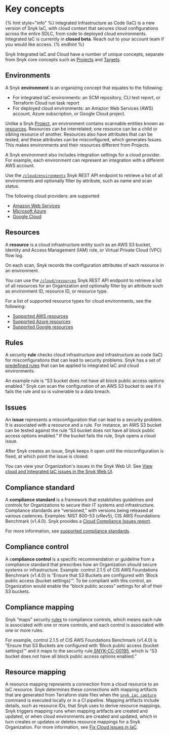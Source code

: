 # Key concepts

{% hint style="info" %}
Integrated Infrastructure as Code (IaC) is a new version of Snyk IaC, with cloud context that secures cloud configurations across the entire SDLC, from code to deployed cloud environments. Integrated IaC is currently in **closed beta**. Reach out to your account team if you would like access.
{% endhint %}

Snyk Integrated IaC and Cloud have a number of unique concepts, separate from Snyk core concepts such as [Projects](../../manage-issues/introduction-to-snyk-projects/#project) and [Targets](../../manage-issues/introduction-to-snyk-projects/#target).

## Environments

A Snyk **environment** is an organizing concept that equates to the following:

* For integrated IaC environments: an SCM repository, CLI test report, or Terraform Cloud run task report
* For deployed cloud environments: an Amazon Web Services (AWS) account, Azure subscription, or Google Cloud project.

Unlike a Snyk [Project](../../manage-issues/introduction-to-snyk-projects/#project), an environment contains scannable entities known as [resources](snyk-cloud-concepts.md#resources). Resources can be interrelated; one resource can be a child or sibling resource of another. Resources also have attributes that can be tested, and these attributes can be misconfigured, which generates Issues. This makes environments and their resources different from Projects.

A Snyk environment also includes integration settings for a cloud provider. For example, each environment can represent an integration with a different AWS account.

Use the [`/cloud/environments`](https://apidocs.snyk.io/#get-/orgs/-org\_id-/cloud/environments) Snyk REST API endpoint to retrieve a list of all environments and optionally filter by attribute, such as name and scan status.

The following cloud providers: are supported

* [Amazon Web Services](https://aws.amazon.com/)
* [Microsoft Azure](https://azure.microsoft.com/en-us/)
* [Google Cloud](https://cloud.google.com/)

## Resources

A **resource** is a cloud infrastructure entity such as an AWS S3 bucket, Identity and Access Management (IAM) role, or Virtual Private Cloud (VPC) flow log.

On each scan, Snyk records the configuration attributes of each resource in an environment.

You can use the [`/cloud/resources`](https://apidocs.snyk.io/?version=2023-05-29%7Ebeta#get-/orgs/-org\_id-/cloud/resources) Snyk REST API endpoint to retrieve a list of all resources for an Organization and optionally filter by an attribute such as environment ID, resource ID, or resource type.

For a list of supported resource types for cloud environments, see the following:

* [Supported AWS resources](supported-resources-for-snyk-cloud-context/supported-aws-resources-for-snyk-cloud-context.md)
* [Supported Azure resources](supported-resources-for-snyk-cloud-context/supported-azure-resources-for-snyk-cloud-context.md)
* [Supported Google resources](supported-resources-for-snyk-cloud-context/supported-google-resources-for-snyk-cloud-context.md)

## Rules

A security **rule** checks cloud infrastructure and infrastructure as code (IaC) for misconfigurations that can lead to security problems. Snyk has a set of [predefined rules](https://snyk.io/security-rules/cloud) that can be applied to integrated IaC and cloud environments.

An example rule is “S3 bucket does not have all block public access options enabled.” Snyk can scan the configuration of an AWS S3 bucket to see if it fails the rule and so is vulnerable to a data breach.

## Issues

An **issue** represents a misconfiguration that can lead to a security problem. It is associated with a resource and a rule. For instance, an AWS S3 bucket can be tested against the rule “S3 bucket does not have all block public access options enabled.” If the bucket fails the rule, Snyk opens a cloud issue.

After Snyk creates an issue, Snyk keeps it open until the misconfiguration is fixed, at which point the issue is closed.

You can view your Organization's issues in the Snyk Web UI. See [View cloud and Integrated IaC issues in the Snyk Web UI](snyk-cloud-issues/view-cloud-issues-in-the-snyk-web-ui.md).

## Compliance standard <a href="#docs-internal-guid-e2e38027-7fff-9271-f2c0-e23677542f6e" id="docs-internal-guid-e2e38027-7fff-9271-f2c0-e23677542f6e"></a>

A **compliance standard** is a framework that establishes guidelines and controls for Organizations to secure their IT systems and infrastructure. Compliance standards are “versioned,” with versions being released at various cadences. Examples: NIST 800-53 (vRev5), CIS AWS Foundations Benchmark (v1.4.0). Snyk provides a [Cloud Compliance Issues report](../../manage-issues/reports/next-gen-reporting/available-snyk-reports.md#cloud-compliance-issues-report).

For more information, see [supported compliance standards](cloud-compliance.md#supported-compliance-standards).

## Compliance control <a href="#docs-internal-guid-11e1473c-7fff-ea66-c8f4-16a826a82e6b" id="docs-internal-guid-11e1473c-7fff-ea66-c8f4-16a826a82e6b"></a>

A c**ompliance control** is a specific recommendation or guideline from a compliance standard that prescribes how an Organization should secure systems or infrastructure. Example: control 2.1.5 of CIS AWS Foundations Benchmark (v1.4.0) is “Ensure that S3 Buckets are configured with ‘Block public access (bucket settings)’”. To be compliant with this control, an Organization would enable the “block public access” settings for all of their S3 buckets.

## Compliance mapping

Snyk “maps” security [rules](snyk-cloud-concepts.md#rules) to compliance controls, which means each rule is associated with one or more controls, and each control is associated with one or more rules.

For example, control 2.1.5 of CIS AWS Foundations Benchmark (v1.4.0) is “Ensure that S3 Buckets are configured with ‘Block public access (bucket settings)’” and it maps to the security rule[ SNYK-CC-00195](https://snyk.io/security-rules/cloud/SNYK-CC-00195/s3-bucket-does-not-have-all-block-public-access-options-enabled/), which is “S3 bucket does not have all block public access options enabled.”

## Resource mapping

A resource mapping represents a connection from a cloud resource to an IaC resource. Snyk determines these connections with mapping artifacts that are generated from Terraform state files when the [`snyk iac capture`](../../snyk-cli/commands/iac-capture.md) command is executed locally or in a CI pipeline. Mapping artifacts include details, such as resource IDs, that Snyk uses to derive resource mappings. Snyk triggers mapping runs when mapping artifacts are created and updated, or when cloud environments are created and updated, which in turn creates or updates or deletes resource mappings for a Snyk Organization. For more information, see [Fix Cloud issues in IaC](fix-cloud-issues-in-integrated-iac.md).
